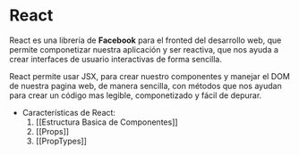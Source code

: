 # React
React es una librería de **Facebook** para el fronted del desarrollo web, que permite componetizar nuestra aplicación y ser reactiva, que nos ayuda a crear interfaces de usuario interactivas de forma sencilla.

React permite usar JSX, para crear nuestro componentes y manejar el DOM de nuestra pagina web, de manera sencilla, con métodos que nos ayudan para crear un código mas legible, componetizado y fácil de depurar.

- Características de React:
	1. [[Estructura Basica de Componentes]]
	2. [[Props]]
	3. [[PropTypes]]